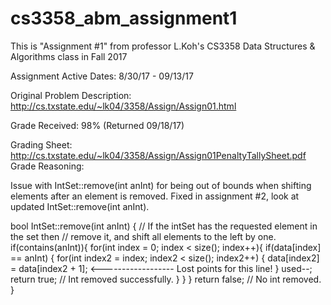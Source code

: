 # cs3358_abm_assignment1
This is "Assignment #1" from professor L.Koh's CS3358 Data Structures &amp; Algorithms class in Fall 2017

Assignment Active Dates: 8/30/17 - 09/13/17

Original Problem Description: http://cs.txstate.edu/~lk04/3358/Assign/Assign01.html

Grade Received: 98% (Returned 09/18/17)

Grading Sheet: http://cs.txstate.edu/~lk04/3358/Assign/Assign01PenaltyTallySheet.pdf
Grade Reasoning: 

Issue with IntSet::remove(int anInt) for being out of bounds when shifting elements after 
an element is removed. Fixed in assignment #2, look at updated IntSet::remove(int anInt).

bool IntSet::remove(int anInt)
{
    // If the intSet has the requested element in the set then
    // remove it, and shift all elements to the left by one.
    if(contains(anInt)){
        for(int index = 0; index < size(); index++){
            if(data[index] == anInt) {
                for(int index2 = index; index2 < size(); index2++) {
                    data[index2] = data[index2 + 1]; <------------------ Lost points for this line!
                }
                used--;
                return true; // Int removed successfully.
            }
        }
    }
    return false; // No int removed.
}
